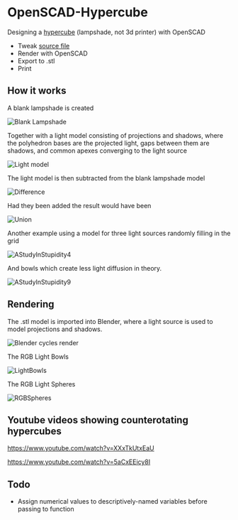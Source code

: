 # OpenSCAD-Hypercube
Designing a [hypercube](http://www.sciencemag.org/news/2015/02/how-3d-print-hypercube) (lampshade, not 3d printer) with OpenSCAD

* Tweak [source file](openscad/hypercube.scad)
* Render with OpenSCAD
* Export to .stl
* Print

## How it works

A blank lampshade is created

![Blank Lampshade](images/LampShadeBlank.png)

Together with a light model consisting of projections and shadows, where the polyhedron bases are the projected light, gaps between them are shadows, and common apexes converging to the light source

![Light model](images/LightSource.png)

The light model is then subtracted from the blank lampshade model

![Difference](images/Difference.png)

Had they been added the result would have been

![Union](images/Union.png)

Another example using a model for three light sources randomly filling in the grid

![AStudyInStupidity4](images/AStudyInStupidity4.png)

And bowls which create less light diffusion in theory.

![AStudyInStupidity9](images/AStudyInStupidity9.png)

## Rendering

The .stl model is imported into Blender, where a light source is used to model projections and shadows.

![Blender cycles render](images/Hypercube-v0.1.png)

The RGB Light Bowls

![LightBowls](images/LightBowls.png)

The RGB Light Spheres

![RGBSpheres](images/RGBSpheres.png)

## Youtube videos showing counterotating hypercubes

https://www.youtube.com/watch?v=XXxTkUtxEaU  
  
https://www.youtube.com/watch?v=5aCxEEicy8I

## Todo

* Assign numerical values to descriptively-named variables before passing to function
